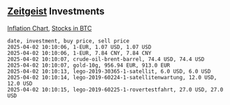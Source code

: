## [Zeitgeist](index.html) Investments

[Inflation Chart](https://inflationchart.com),
[Stocks in BTC](https://stonksinbtc.xyz/)

```
date, investment, buy price, sell price
2025-04-02 10:10:06, 1-EUR, 1.07 USD, 1.07 USD
2025-04-02 10:10:06, 1-EUR, 7.84 CNY, 7.84 CNY
2025-04-02 10:10:07, crude-oil-brent-barrel, 74.4 USD, 74.4 USD
2025-04-02 10:10:07, gold-10g, 956.94 EUR, 913.0 EUR
2025-04-02 10:10:13, lego-2019-30365-1-satellit, 6.0 USD, 6.0 USD
2025-04-02 10:10:14, lego-2019-60224-1-satellitenwartung, 12.0 USD, 12.0 USD
2025-04-02 10:10:15, lego-2019-60225-1-rovertestfahrt, 27.0 USD, 27.0 USD
```
